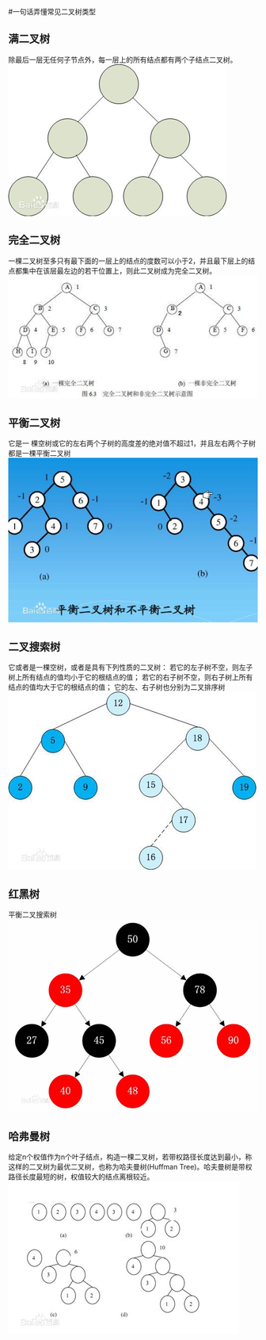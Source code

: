 #一句话弄懂常见二叉树类型
## 满二叉树

除最后一层无任何子节点外，每一层上的所有结点都有两个子结点二叉树。 <img src="https://raw.githubusercontent.com/Double2hao/xujiajia_blog/main/img/16210039246880.png" alt="这里写图片描述">

## 完全二叉树

一棵二叉树至多只有最下面的一层上的结点的度数可以小于2，并且最下层上的结点都集中在该层最左边的若干位置上，则此二叉树成为完全二叉树。 <img src="https://raw.githubusercontent.com/Double2hao/xujiajia_blog/main/img/16210039248501.png" alt="这里写图片描述">

## 平衡二叉树

它是一 棵空树或它的左右两个子树的高度差的绝对值不超过1，并且左右两个子树都是一棵平衡二叉树 <img src="https://raw.githubusercontent.com/Double2hao/xujiajia_blog/main/img/16210039249612.png" alt="这里写图片描述">

## 二叉搜索树

它或者是一棵空树，或者是具有下列性质的二叉树： 若它的左子树不空，则左子树上所有结点的值均小于它的根结点的值； 若它的右子树不空，则右子树上所有结点的值均大于它的根结点的值； 它的左、右子树也分别为二叉排序树 <img src="https://raw.githubusercontent.com/Double2hao/xujiajia_blog/main/img/16210039250863.png" alt="这里写图片描述">

## 红黑树

平衡二叉搜索树 <img src="https://raw.githubusercontent.com/Double2hao/xujiajia_blog/main/img/16210039252344.png" alt="这里写图片描述">

## 哈弗曼树

给定n个权值作为n个叶子结点，构造一棵二叉树，若带权路径长度达到最小，称这样的二叉树为最优二叉树，也称为哈夫曼树(Huffman Tree)。哈夫曼树是带权路径长度最短的树，权值较大的结点离根较近。 <img src="https://raw.githubusercontent.com/Double2hao/xujiajia_blog/main/img/16210039253515.png" alt="这里写图片描述">